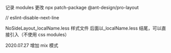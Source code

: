 记录 modules 更改 npx patch-package @ant-design/pro-layout

// eslint-disable-next-line

NoSideLayout_localName.less 样式文件 后面以\_localName.less 结尾，可以直接引入（不使用 css modules）

2020.07.27 增加 mix 模式
